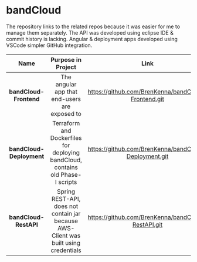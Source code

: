 # bandCloud

The repository links to the related repos because it was easier for me to manage them separately. The API was developed using eclipse IDE & commit history is lacking. Angular & deployment apps developed using VSCode simpler GitHub integration.

| Name                     | Purpose in Project                                                                   | Link                                                  |
|:------------------------:|:------------------------------------------------------------------------------------:|:-----------------------------------------------------:|
| **bandCloud-Frontend**   | The angular app that end-users are exposed to                                        | https://github.com/BrenKenna/bandCloud-Frontend.git   |
| **bandCloud-Deployment** | Terraform and Dockerfiles for deploying bandCloud, contains old Phase-I scripts      | https://github.com/BrenKenna/bandCloud-Deployment.git |
| **bandCloud-RestAPI**    | Spring REST-API, does not contain jar because AWS-Client was built using credentials | https://github.com/BrenKenna/bandCloud-RestAPI.git        |

